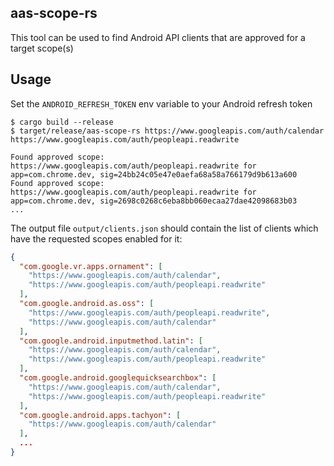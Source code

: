 
## aas-scope-rs

This tool can be used to find Android API clients that are approved for a target scope(s)

## Usage

Set the `ANDROID_REFRESH_TOKEN` env variable to your Android refresh token

```
$ cargo build --release
$ target/release/aas-scope-rs https://www.googleapis.com/auth/calendar https://www.googleapis.com/auth/peopleapi.readwrite

Found approved scope: https://www.googleapis.com/auth/peopleapi.readwrite for app=com.chrome.dev, sig=24bb24c05e47e0aefa68a58a766179d9b613a600
Found approved scope: https://www.googleapis.com/auth/peopleapi.readwrite for app=com.chrome.dev, sig=2698c0268c6eba8bb060ecaa27dae42098683b03
...
```

The output file `output/clients.json` should contain the list of clients which have the requested scopes enabled for it:

```json
{
  "com.google.vr.apps.ornament": [
    "https://www.googleapis.com/auth/calendar",
    "https://www.googleapis.com/auth/peopleapi.readwrite"
  ],
  "com.google.android.as.oss": [
    "https://www.googleapis.com/auth/peopleapi.readwrite",
    "https://www.googleapis.com/auth/calendar"
  ],
  "com.google.android.inputmethod.latin": [
    "https://www.googleapis.com/auth/calendar",
    "https://www.googleapis.com/auth/peopleapi.readwrite"
  ],
  "com.google.android.googlequicksearchbox": [
    "https://www.googleapis.com/auth/calendar",
    "https://www.googleapis.com/auth/peopleapi.readwrite"
  ],
  "com.google.android.apps.tachyon": [
    "https://www.googleapis.com/auth/calendar"
  ],
  ...
}
```